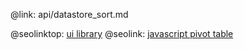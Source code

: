 @link: api/datastore_sort.md

@seolinktop: [ui library](https://webix.com)
@seolink: [javascript pivot table](https://webix.com/pivot/)